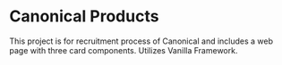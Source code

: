 # Canonical Products
This project is for recruitment process of Canonical and includes a web page with three card components. Utilizes Vanilla Framework.
